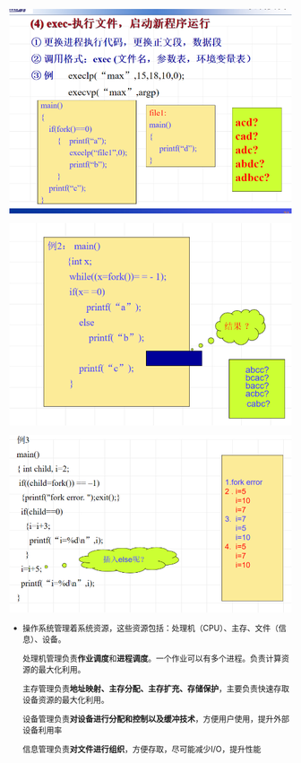 ![image-20230215210846937](笔记图片/image-20230215210846937.png)	

![image-20230215210856304](笔记图片/image-20230215210856304.png)

![image-20230215210909161](笔记图片/image-20230215210909161.png)



* 操作系统管理着系统资源，这些资源包括：处理机（CPU）、主存、文件（信息）、设备。

  处理机管理负责**作业调度**和**进程调度**。一个作业可以有多个进程。负责计算资源的最大化利用。

  主存管理负责**地址映射、主存分配、主存扩充、存储保护**，主要负责快速存取设备资源的最大化利用。
  
  设备管理负责**对设备进行分配和控制以及缓冲技术**，方便用户使用，提升外部设备利用率
  
  信息管理负责**对文件进行组织**，方便存取，尽可能减少I/O，提升性能